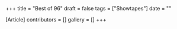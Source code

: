 +++
title = "Best of 96"
draft = false
tags = ["Showtapes"]
date = ""

[Article]
contributors = []
gallery = []
+++